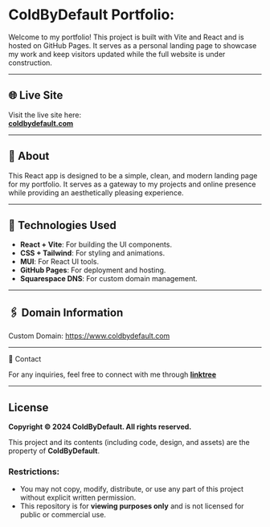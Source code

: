 # ColdByDefault Portfolio:

Welcome to my portfolio! This project is built with Vite and React and is hosted on GitHub Pages. It serves as a personal landing page to showcase my work and keep visitors updated while the full website is under construction.

---
## 🌐 Live Site

Visit the live site here:  
**[coldbydefault.com](https://www.coldbydefault.com)**

---

## 📖 About

This React app is designed to be a simple, clean, and modern landing page for my portfolio. It serves as a gateway to my projects and online presence while providing an aesthetically pleasing experience.

---

## 🚀 Technologies Used

- **React + Vite**: For building the UI components.
- **CSS + Tailwind**: For styling and animations.
- **MUI**: For React UI tools.
- **GitHub Pages**: For deployment and hosting.
- **Squarespace DNS**: For custom domain management.

---

## 🖇️ Domain Information

Custom Domain:
https://www.coldbydefault.com

---

📧 Contact

For any inquiries, feel free to connect with me through **[linktree](https://linktr.ee/ColdByDefault)**

---

## License

**Copyright © 2024 ColdByDefault. All rights reserved.**

This project and its contents (including code, design, and assets) are the property of **ColdByDefault**. 

### Restrictions:
- You may not copy, modify, distribute, or use any part of this project without explicit written permission.
- This repository is for **viewing purposes only** and is not licensed for public or commercial use.

